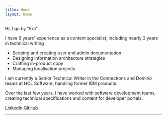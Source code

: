 ```yaml
---
title: Home
layout: home
---
```


Hi, I go by "Era".

I have 6 years' experience as a content specialist, including nearly 3 years in technical writing

- Scoping and creating user and admin documentation
- Designing information architecture strategies
- Crafting in-product copy
- Managing localisation projects

I am currently a Senior Technical Writer in the Connections and Domino teams at HCL Software, handling former IBM products.

Over the last few years, I have worked with software development teams, creating technical specifications and content for developer portals.

[LinkedIn]
[GitHub]

----

[LinkedIn]: https://www.linkedin.com/in/erikagranada/
[GitHub]: https://github.com/erikagranada